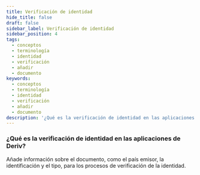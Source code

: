 ```yaml
---
title: Verificación de identidad
hide_title: false
draft: false
sidebar_label: Verificación de identidad
sidebar_position: 4
tags:
  - conceptos
  - terminología
  - identidad
  - verificación
  - añadir
  - documento
keywords:
  - conceptos
  - terminología
  - identidad
  - verificación
  - añadir
  - documento
description: '¿Qué es la verificación de identidad en las aplicaciones de Deriv?'
---
```


### ¿Qué es la verificación de identidad en las aplicaciones de Deriv?

Añade información sobre el documento, como el país emisor, la identificación y el tipo, para los procesos de verificación de la identidad.
